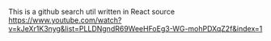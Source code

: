 This is a github search util written in React
source https://www.youtube.com/watch?v=kJeXr1K3nyg&list=PLLDNgndR69WeeHFoEg3-WG-mohPDXqZ2f&index=1

